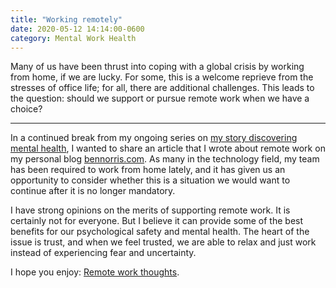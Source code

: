 ```yaml
---
title: "Working remotely"
date: 2020-05-12 14:14:00-0600
category: Mental Work Health
---
```


Many of us have been thrust into coping with a global crisis by working from home, if we are lucky. For some, this is a welcome reprieve from the stresses of office life; for all, there are additional challenges. This leads to the question: should we support or pursue remote work when we have a choice?

***

In a continued break from my ongoing series on [my story discovering mental health](https://bennorris.com/2019/11/09/my-story), I wanted to share an article that I wrote about remote work on my personal blog [bennorris.com](https://bennorris.com). As many in the technology field, my team has been required to work from home lately, and it has given us an opportunity to consider whether this is a situation we would want to continue after it is no longer mandatory.

I have strong opinions on the merits of supporting remote work. It is certainly not for everyone. But I believe it can provide some of the best benefits for our psychological safety and mental health. The heart of the issue is trust, and when we feel trusted, we are able to relax and just work instead of experiencing fear and uncertainty.

I hope you enjoy: [Remote work thoughts](https://www.bennorris.com/2020/05/12/remote-work-thoughts).
